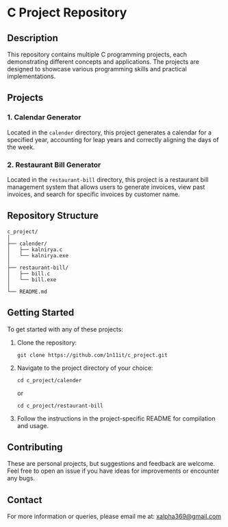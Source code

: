 # C Project Repository

## Description
This repository contains multiple C programming projects, each demonstrating different concepts and applications. The projects are designed to showcase various programming skills and practical implementations.

## Projects

### 1. Calendar Generator
Located in the `calender` directory, this project generates a calendar for a specified year, accounting for leap years and correctly aligning the days of the week.

### 2. Restaurant Bill Generator
Located in the `restaurant-bill` directory, this project is a restaurant bill management system that allows users to generate invoices, view past invoices, and search for specific invoices by customer name.

## Repository Structure
```
c_project/
│
├── calender/
│   ├── kalnirya.c
│   └── kalnirya.exe
│
├── restaurant-bill/
│   ├── bill.c
│   └── bill.exe
│
└── README.md
```

## Getting Started
To get started with any of these projects:

1. Clone the repository:
   ```
   git clone https://github.com/1n11it/c_project.git
   ```
2. Navigate to the project directory of your choice:
   ```
   cd c_project/calender
   ```
   or
   ```
   cd c_project/restaurant-bill
   ```
3. Follow the instructions in the project-specific README for compilation and usage.

## Contributing
These are personal projects, but suggestions and feedback are welcome. Feel free to open an issue if you have ideas for improvements or encounter any bugs.

## Contact
For more information or queries, please email me at: [xalpha369@gmail.com](mailto:xalpha369@gmail.com)
